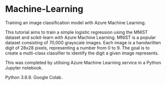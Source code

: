 # Machine-Learning



Training an image classification model with Azure Machine Learning.

This tutorial aims to train a simple logistic regression using the MNIST dataset and scikit-learn with Azure Machine Learning. MNIST is a popular dataset consisting of 70,000 grayscale images. Each image is a handwritten digit of 28x28 pixels, representing a number from 0 to 9. The goal is to create a multi-class classifier to identify the digit a given image represents.

This was completed by utilising Azure Machine Learning service in a Python Jupyter notebook. 

Python 3.6.9.
Google Colab.
